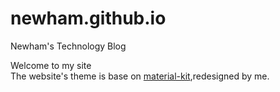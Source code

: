 # newham.github.io
Newham's Technology Blog

Welcome to my site  
The website's theme is base on [material-kit](http://demos.creative-tim.com/material-kit/index.html),redesigned by me.
